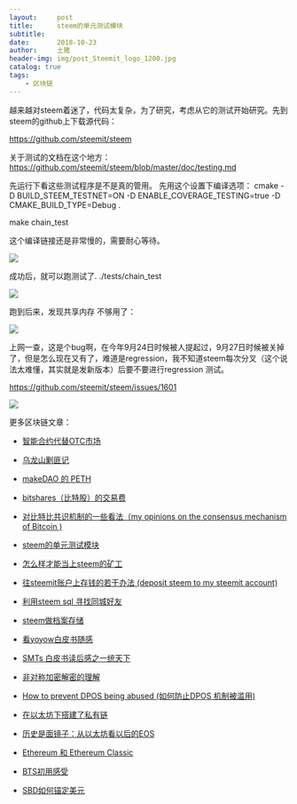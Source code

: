 ```yaml
---
layout:     post
title:      steem的单元测试模块
subtitle:   
date:       2018-10-23
author:     土猪
header-img: img/post_Steemit_logo_1200.jpg
catalog: true
tags:
    - 区块链
---
```


越来越对steem着迷了，代码太复杂，为了研究，考虑从它的测试开始研究。先到steem的github上下载源代码：

https://github.com/steemit/steem

关于测试的文档在这个地方：
https://github.com/steemit/steem/blob/master/doc/testing.md

先运行下看这些测试程序是不是真的管用。
先用这个设置下编译选项：
cmake -D BUILD_STEEM_TESTNET=ON -D ENABLE_COVERAGE_TESTING=true -D CMAKE_BUILD_TYPE=Debug .

make chain_test

这个编译链接还是非常慢的，需要耐心等待。

![](https://steemitimages.com/DQmRro8gz7wAtCzApi8yZ1ECUfEhiaEKWUeyUHmJma8Dvis/image.png)

成功后，就可以跑测试了.
 ./tests/chain_test

![](https://steemitimages.com/DQmYRe37W1ryR6i6fSaHR62eKDhdmQHhJHDnGZ1fiAPhDfe/image.png)

跑到后来，发现共享内存 不够用了：

![](https://steemitimages.com/DQmc4LqArQ3v66L6PwqRSrQ68K49XDmx7Z2HCBHXCiKhuJB/image.png)

上网一查，这是个bug啊，在今年9月24日时候被人提起过，9月27日时候被关掉了，但是怎么现在又有了，难道是regression，我不知道steem每次分叉（这个说法太难懂，其实就是发新版本）后要不要进行regression 测试。

https://github.com/steemit/steem/issues/1601

![](https://steemitimages.com/DQmTJCmSpFUFPZfw9yJZbzgBYbnpvy6GfcDcMKnUSmYvbVS/image.png)



更多区块链文章：

- [智能合约代替OTC市场](http://livinginau.life/2019/12/10/%E6%99%BA%E8%83%BD%E5%90%88%E7%BA%A6%E4%BB%A3%E6%9B%BFotc%E5%B8%82%E5%9C%BA/)
- 
  [乌龙山剿匪记](http://livinginau.life/2019/11/25/%E4%B9%8C%E9%BE%99%E5%B1%B1%E5%89%BF%E5%8C%AA%E8%AE%B0/)

- 
  [makeDAO 的 PETH](http://livinginau.life/2019/11/16/makeDAO_peth/)

- 
  [bitshares（比特股）的交易费](http://livinginau.life/2019/11/16/bitshares-%E6%AF%94%E7%89%B9%E8%82%A1-%E7%9A%84%E4%BA%A4%E6%98%93%E8%B4%B9/)

- 
  [对比特比共识机制的一些看法（my opinions on the consensus mechanism of Bitcoin )](http://livinginau.life/2019/03/05/%E5%AF%B9%E6%AF%94%E7%89%B9%E6%AF%94%E5%85%B1%E8%AF%86%E6%9C%BA%E5%88%B6%E7%9A%84%E4%B8%80%E4%BA%9B%E7%9C%8B%E6%B3%95/)

- 
  [steem的单元测试模块](http://livinginau.life/2018/10/23/steem%E7%9A%84%E5%8D%95%E5%85%83%E6%B5%8B%E8%AF%95%E6%A8%A1%E5%9D%97/)

- 
  [怎么样才能当上steem的矿工](http://livinginau.life/2018/10/20/%E6%80%8E%E4%B9%88%E6%A0%B7%E6%89%8D%E8%83%BD%E5%BD%93%E4%B8%8Asteem%E7%9A%84%E7%9F%BF%E5%B7%A5/)

- 
  [往steemit账户上存钱的若干办法 (deposit steem to my steemit account)](http://livinginau.life/2018/10/20/%E5%BE%80steemit%E8%B4%A6%E6%88%B7%E4%B8%8A%E5%AD%98%E9%92%B1%E7%9A%84%E8%8B%A5%E5%B9%B2%E5%8A%9E%E6%B3%95/)

- 
  [利用steem sql 寻找同城好友](http://livinginau.life/2018/10/20/%E5%88%A9%E7%94%A8steem-sql-%E5%AF%BB%E6%89%BE%E5%90%8C%E5%9F%8E%E5%A5%BD%E5%8F%8B/)

- 
  [steem做档案存储](http://livinginau.life/2018/10/20/steem-%E5%81%9A%E6%A1%A3%E6%A1%88%E5%AD%98%E5%82%A8/)

- 
  [看yoyow白皮书随感](http://livinginau.life/2018/01/16/%E7%9C%8Byoyow%E7%99%BD%E7%9A%AE%E4%B9%A6%E9%9A%8F%E6%84%9F/)

- 
  [SMTs 白皮书读后感之一统天下](http://livinginau.life/2017/12/06/SMTs-%E7%99%BD%E7%9A%AE%E4%B9%A6%E8%AF%BB%E5%90%8E%E6%84%9F%E4%B9%8B%E4%B8%80%E7%BB%9F%E5%A4%A9%E4%B8%8B/)

- 
  [非对称加密解密的理解](http://livinginau.life/2017/12/05/%E9%9D%9E%E5%AF%B9%E7%A7%B0%E5%8A%A0%E5%AF%86%E8%A7%A3%E5%AF%86%E7%9A%84%E7%90%86%E8%A7%A3/)

- 
  [How to prevent DPOS being abused (如何防止DPOS 机制被滥用)](http://livinginau.life/2017/12/05/%E5%A6%82%E4%BD%95%E9%98%B2%E6%AD%A2DPOS-%E6%9C%BA%E5%88%B6%E8%A2%AB%E6%BB%A5%E7%94%A8/)

- 
  [在以太坊下搭建了私有链](http://livinginau.life/2017/12/05/%E5%9C%A8%E4%BB%A5%E5%A4%AA%E5%9D%8A%E4%B8%8B%E6%90%AD%E5%BB%BA%E4%BA%86%E7%A7%81%E6%9C%89%E9%93%BE/)

- 
  [历史是面镜子：从以太坊看以后的EOS](http://livinginau.life/2017/12/05/%E4%BB%8E%E4%BB%A5%E5%A4%AA%E5%9D%8A%E7%9C%8B%E4%BB%A5%E5%90%8E%E7%9A%84EOS/)

- 
  [Ethereum 和 Ethereum Classic](http://livinginau.life/2017/12/05/Ethereum-%E5%92%8C-Ethereum-Classic/)

- 
  [BTS初用感受](http://livinginau.life/2017/12/05/BTS%E5%88%9D%E7%94%A8%E6%84%9F%E5%8F%97/)

- [SBD如何锚定美元](http://livinginau.life/2017/10/05/sbd-peg-to-usd/)